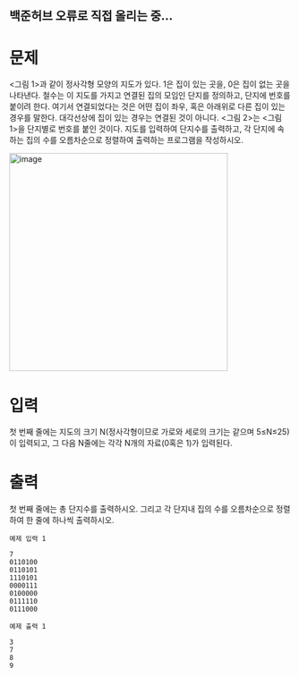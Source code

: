 ## 백준허브 오류로 직접 올리는 중...

# 문제

<그림 1>과 같이 정사각형 모양의 지도가 있다. 1은 집이 있는 곳을, 0은 집이 없는 곳을 나타낸다. 
철수는 이 지도를 가지고 연결된 집의 모임인 단지를 정의하고, 단지에 번호를 붙이려 한다. 여기서 연결되었다는 것은 어떤 집이 좌우, 혹은 아래위로 다른 집이 있는 경우를 말한다. 
대각선상에 집이 있는 경우는 연결된 것이 아니다. <그림 2>는 <그림 1>을 단지별로 번호를 붙인 것이다. 지도를 입력하여 단지수를 출력하고, 
각 단지에 속하는 집의 수를 오름차순으로 정렬하여 출력하는 프로그램을 작성하시오.

<img width="390" alt="image" src="https://user-images.githubusercontent.com/125348113/224044198-b42357ce-3d2f-4f75-b802-7375ff3ff899.png">


# 입력

첫 번째 줄에는 지도의 크기 N(정사각형이므로 가로와 세로의 크기는 같으며 5≤N≤25)이 입력되고, 그 다음 N줄에는 각각 N개의 자료(0혹은 1)가 입력된다.

# 출력

첫 번째 줄에는 총 단지수를 출력하시오. 그리고 각 단지내 집의 수를 오름차순으로 정렬하여 한 줄에 하나씩 출력하시오.

`예제 입력 1`
```
7
0110100
0110101
1110101
0000111
0100000
0111110
0111000
```

`예제 출력 1`
```
3
7
8
9
```
